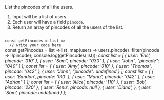 List the pincodes of all the users.

1. Input will be a list of users.
2. Each user will have a field `pincode`.
3. Return an array of pincodes of all the users of the list.

<codeblock language="javascript" type="exercise" testMode="multipleInput">
<code>
const getPincodes = list =>
  // write your code here
</code>

<solution>
const getPincodes = list =>
  list
    .map(users => users.pincode)
    .filter(pincode => !!pincode);
</solution>

<testcases>
<caller>
console.log(getPincodes(list));
</caller>
<testcase>
<i>
const list = [
  {
    user: 'Eric',
    pincode: '010'
  },
  {
    user: "Sam",
    pincode: "030"
  },
  {
    user: "John",
    "pincode": "040"
  }
];
</i>
</testcase>
<testcase>
<i>
const list = [
  {
    user: 'Amy',
    pincode: '010'
  },
  {
    user: "Thomas",
    pincode: "042"
  },
  {
    user: "John",
    "pincode": undefined
  }
];
</i>
</testcase>
<testcase>
<i>
const list = [
  {
    user: 'Bandon',
    pincode: '010'
  },
  {
    user: "Maria",
    pincode: "042"
  },
  {
    user: "Adrian"
  }
];
</i>
</testcase>
<testcase>
<i>
const list = [
  {
    user: 'Alice',
    pincode: '110'
  },
  {
    user: 'Bob',
    pincode: '220'
  },
  {
    user: 'Renu',
    pincode: null
  },
  {
    user: 'Diana',
  },
  {
    user: 'Sam',
    pincode: undefined
  }
];
</i>
</testcase>
</testcases>
</codeblock>